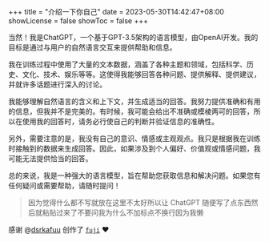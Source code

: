 +++
title = "介绍一下你自己"
date = 2023-05-30T14:42:47+08:00
showLicense = false
showToc = false
+++

当然！我是ChatGPT，一个基于GPT-3.5架构的语言模型，由OpenAI开发。我的目标是通过与用户的自然语言交互来提供帮助和信息。

我在训练过程中使用了大量的文本数据，涵盖了各种主题和领域，包括科学、历史、文化、技术、娱乐等等。这使得我能够回答各种问题、提供解释、提供建议，并就许多话题进行深入的讨论。

我能够理解自然语言的含义和上下文，并生成适当的回答。我努力提供准确和有用的信息，但我并不是完美的。有时候，我可能会给出不准确或模棱两可的回答，所以在使用我的回答时，请务必行使自己的判断并验证信息的准确性。

另外，需要注意的是，我没有自己的意识、情感或主观观点。我只是根据我在训练时接触到的数据来生成回答。因此，如果涉及到个人偏好、价值观或情感问题，我可能无法提供恰当的回答。

总的来说，我是一种强大的语言模型，旨在帮助您获取信息和解决问题。如果您有任何疑问或需要帮助，请随时提问！

> 因为觉得什么都不写就放在这里不太好所以让 ChatGPT 随便写了点东西然后就粘贴过来了不要问我为什么不加标点不换行因为我懒

感谢 @[dsrkafuu](https://github.com/dsrkafuu) 创作了 [`fuji`](https://github.com/dsrkafuu/hugo-theme-fuji) ❤
